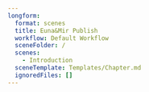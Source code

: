 ```yaml
---
longform:
  format: scenes
  title: Euna&Mir Publish
  workflow: Default Workflow
  sceneFolder: /
  scenes:
    - Introduction
  sceneTemplate: Templates/Chapter.md
  ignoredFiles: []
---
```

